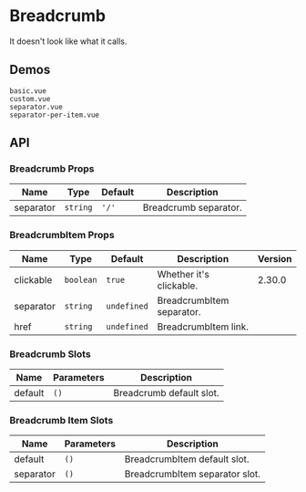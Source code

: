 # Breadcrumb

It doesn't look like what it calls.

## Demos

```demo
basic.vue
custom.vue
separator.vue
separator-per-item.vue
```

## API

### Breadcrumb Props

| Name      | Type     | Default | Description           |
| --------- | -------- | ------- | --------------------- |
| separator | `string` | `'/'`   | Breadcrumb separator. |

### BreadcrumbItem Props

| Name      | Type      | Default     | Description               | Version |
| --------- | --------- | ----------- | ------------------------- | ------- |
| clickable | `boolean` | `true`      | Whether it's clickable.   | 2.30.0  |
| separator | `string`  | `undefined` | BreadcrumbItem separator. |         |
| href      | `string`  | `undefined` | BreadcrumbItem link.      |         |

### Breadcrumb Slots

| Name    | Parameters | Description              |
| ------- | ---------- | ------------------------ |
| default | `()`       | Breadcrumb default slot. |

### Breadcrumb Item Slots

| Name      | Parameters | Description                    |
| --------- | ---------- | ------------------------------ |
| default   | `()`       | BreadcrumbItem default slot.   |
| separator | `()`       | BreadcrumbItem separator slot. |
